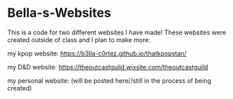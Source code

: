 # Bella-s-Websites
This is a code for two different websites I have made! These websites were created outside of class and I plan to make more:

my kpop website: https://b3lla-c0rtez.github.io/thatkpopstan/ 

my D&D website: https://theoutcastguild.wixsite.com/theoutcastguild 

my personal website: (will be posted here//still in the process of being created)
